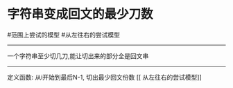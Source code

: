# 字符串变成回文的最少刀数

#范围上尝试的模型 
#从左往右的尝试模型 

---

一个字符串至少切几刀,能让切出来的部分全是回文串


---

定义函数:
从i开始到最后N-1, 切出最少回文份数
[[ 从左往右的尝试模型]]